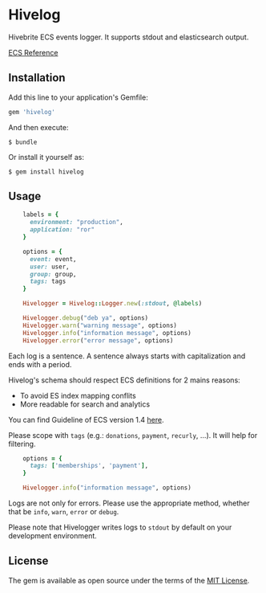 # Hivelog

Hivebrite ECS events logger. It supports stdout and elasticsearch output.

[ECS Reference](https://www.elastic.co/guide/en/ecs/current/ecs-reference.html)

## Installation

Add this line to your application's Gemfile:

```ruby
gem 'hivelog'
```

And then execute:

    $ bundle

Or install it yourself as:

    $ gem install hivelog

## Usage

```ruby
    labels = {
      environment: "production",
      application: "ror"
    }

    options = {
      event: event,
      user: user,
      group: group,
      tags: tags
    }

    Hivelogger = Hivelog::Logger.new(:stdout, @labels)

    Hivelogger.debug("deb ya", options)
    Hivelogger.warn("warning message", options)
    Hivelogger.info("information message", options)
    Hivelogger.error("error message", options)
```

Each log is a sentence. A sentence always starts with capitalization and ends with a period.


Hivelog's schema should respect ECS definitions for 2 mains reasons:
- To avoid ES index mapping conflits
- More readable for search and analytics

You can find Guideline of ECS version 1.4 [here](https://www.elastic.co/guide/en/ecs/1.4/ecs-guidelines.html).

Please scope with `tags` (e.g.: `donations`, `payment`, `recurly`, ...). It will help for filtering.

```ruby
    options = {
      tags: ['memberships', 'payment'],
    }

    Hivelogger.info("information message", options)
```

Logs are not only for errors. Please use the appropriate method, whether that be `info`, `warn`, `error` or `debug`.

Please note that Hivelogger writes logs to `stdout` by default on your development environment.

## License

The gem is available as open source under the terms of the [MIT License](https://opensource.org/licenses/MIT).
